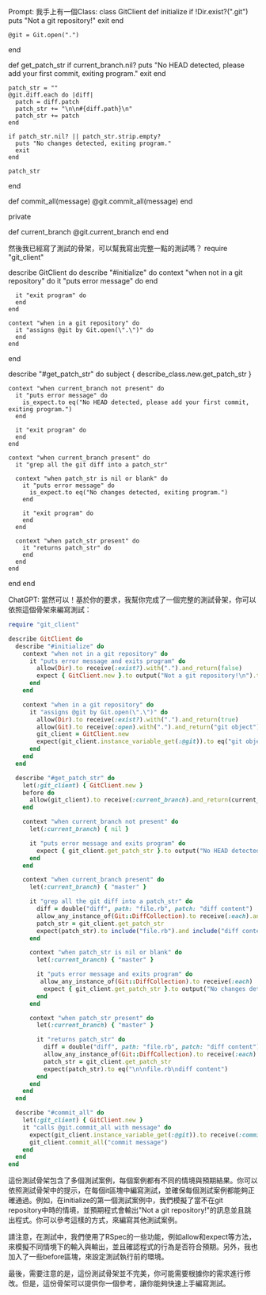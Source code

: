 Prompt:
我手上有一個Class:
class GitClient
  def initialize
    if !Dir.exist?(".git")
      puts "Not a git repository!"
      exit
    end

    @git = Git.open(".")
  end

  def get_patch_str
    if current_branch.nil?
      puts "No HEAD detected, please add your first commit, exiting program."
      exit
    end

    patch_str = ""
    @git.diff.each do |diff|
      patch = diff.patch
      patch_str += "\n\n#{diff.path}\n"
      patch_str += patch
    end

    if patch_str.nil? || patch_str.strip.empty?
      puts "No changes detected, exiting program."
      exit
    end

    patch_str
  end

  def commit_all(message)
    @git.commit_all(message)
  end

  private

  def current_branch
    @git.current_branch
  end
end

然後我已經寫了測試的骨架，可以幫我寫出完整一點的測試嗎？
require "git_client"

describe GitClient do
  describe "#initialize" do
    context "when not in a git repository" do
      it "puts error message" do
      end

      it "exit program" do
      end
    end

    context "when in a git repository" do
      it "assigns @git by Git.open(\".\")" do
      end
    end
  end

  describe "#get_patch_str" do
    subject { describe_class.new.get_patch_str }

    context "when current_branch not present" do
      it "puts error message" do
        is_expect.to eq("No HEAD detected, please add your first commit, exiting program.")
      end

      it "exit program" do
      end
    end

    context "when current_branch present" do
      it "grep all the git diff into a patch_str"

      context "when patch_str is nil or blank" do
        it "puts error message" do
          is_expect.to eq("No changes detected, exiting program.")
        end

        it "exit program" do
        end
      end

      context "when patch_str present" do
        it "returns patch_str" do
        end
      end
    end
  end
end

ChatGPT:
當然可以！基於你的要求，我幫你完成了一個完整的測試骨架，你可以依照這個骨架來編寫測試：

```ruby
require "git_client"

describe GitClient do
  describe "#initialize" do
    context "when not in a git repository" do
      it "puts error message and exits program" do
        allow(Dir).to receive(:exist?).with(".").and_return(false)
        expect { GitClient.new }.to output("Not a git repository!\n").to_stdout.and raise_error(SystemExit)
      end
    end

    context "when in a git repository" do
      it "assigns @git by Git.open(\".\")" do
        allow(Dir).to receive(:exist?).with(".").and_return(true)
        allow(Git).to receive(:open).with(".").and_return("git object")
        git_client = GitClient.new
        expect(git_client.instance_variable_get(:@git)).to eq("git object")
      end
    end
  end

  describe "#get_patch_str" do
    let(:git_client) { GitClient.new }
    before do
      allow(git_client).to receive(:current_branch).and_return(current_branch)
    end

    context "when current_branch not present" do
      let(:current_branch) { nil }

      it "puts error message and exits program" do
        expect { git_client.get_patch_str }.to output("No HEAD detected, please add your first commit, exiting program.\n").to_stdout.and raise_error(SystemExit)
      end
    end

    context "when current_branch present" do
      let(:current_branch) { "master" }

      it "grep all the git diff into a patch_str" do
        diff = double("diff", path: "file.rb", patch: "diff content")
        allow_any_instance_of(Git::DiffCollection).to receive(:each).and_yield(diff)
        patch_str = git_client.get_patch_str
        expect(patch_str).to include("file.rb").and include("diff content")
      end

      context "when patch_str is nil or blank" do
        let(:current_branch) { "master" }

        it "puts error message and exits program" do
         allow_any_instance_of(Git::DiffCollection).to receive(:each)
          expect { git_client.get_patch_str }.to output("No changes detected, exiting program.\n").to_stdout.and raise_error(SystemExit)
        end
      end

      context "when patch_str present" do
        let(:current_branch) { "master" }

        it "returns patch_str" do
          diff = double("diff", path: "file.rb", patch: "diff content")
          allow_any_instance_of(Git::DiffCollection).to receive(:each).and_yield(diff)
          patch_str = git_client.get_patch_str
          expect(patch_str).to eq("\n\nfile.rb\ndiff content")
        end
      end
    end
  end

  describe "#commit_all" do
    let(:git_client) { GitClient.new }
    it "calls @git.commit_all with message" do
      expect(git_client.instance_variable_get(:@git)).to receive(:commit_all).with("commit message")
      git_client.commit_all("commit message")
    end
  end
end
```

這份測試骨架包含了多個測試案例，每個案例都有不同的情境與預期結果。你可以依照測試骨架中的提示，在每個it區塊中編寫測試，並確保每個測試案例都能夠正確通過。例如，在initialize的第一個測試案例中，我們模擬了當不在git repository中時的情境，並預期程式會輸出"Not a git repository!"的訊息並且跳出程式。你可以參考這樣的方式，來編寫其他測試案例。

請注意，在測試中，我們使用了RSpec的一些功能，例如allow和expect等方法，來模擬不同情境下的輸入與輸出，並且確認程式的行為是否符合預期。另外，我也加入了一些before區塊，來設定測試執行前的環境。

最後，需要注意的是，這份測試骨架並不完美，你可能需要根據你的需求進行修改。但是，這份骨架可以提供你一個參考，讓你能夠快速上手編寫測試。
